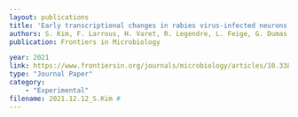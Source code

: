 ```yaml
---
layout: publications
title: 'Early transcriptional changes in rabies virus-infected neurons and their impact on neuronal functions'
authors: S. Kim, F. Larrous, H. Varet, R. Legendre, L. Feige, G. Dumas, R. Matsas, G. Kouroupi, R. Grailhe, H. Bourhy
publication: Frontiers in Microbiology

year: 2021
link: https://www.frontiersin.org/journals/microbiology/articles/10.3389/fmicb.2021.730892/full
type: "Journal Paper"
category: 
    - "Experimental"
filename: 2021.12.12_S.Kim # 
---
```

